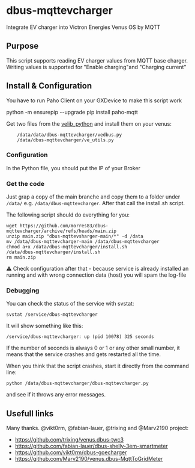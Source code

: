 # dbus-mqttevcharger
Integrate EV charger into Victron Energies Venus OS by MQTT

## Purpose
This script supports reading EV charger values from MQTT base charger. Writing values is supported for "Enable charging"and  "Charging current" 

## Install & Configuration
You have to run Paho Client on your GXDevice to make this script work

python -m ensurepip --upgrade
pip install paho-mqtt

Get two files from the [velib_python](https://github.com/victronenergy/velib_python) and install them on your venus:

        /data/data/dbus-mqttevcharger/vedbus.py
        /data/dbus-mqttevcharger/ve_utils.py


### Configuration

In the Python file, you should put the IP of your Broker

### Get the code
Just grap a copy of the main branche and copy them to a folder under `/data/` e.g. `/data/dbus-mqttevcharger`.
After that call the install.sh script.

The following script should do everything for you:
```
wget https://github.com/morres83/dbus-mqttevcharger/archive/refs/heads/main.zip
unzip main.zip "dbus-mqttevsharger-main/*" -d /data
mv /data/dbus-mqttevcharger-main /data/dbus-mqttevcharger
chmod a+x /data/dbus-mqttevcharger/install.sh
/data/dbus-mqttevcharger/install.sh
rm main.zip
```
⚠️ Check configuration after that - because service is already installed an running and with wrong connection data (host) you will spam the log-file

### Debugging

You can check the status of the service with svstat:

`svstat /service/dbus-mqttevcharger`

It will show something like this:

`/service/dbus-mqttevcharger: up (pid 10078) 325 seconds`

If the number of seconds is always 0 or 1 or any other small number, it means that the service crashes and gets restarted all the time.

When you think that the script crashes, start it directly from the command line:

`python /data/dbus-mqttevcharger/dbus-mqttevcharger.py`

and see if it throws any error messages.


## Usefull links
Many thanks. @vikt0rm, @fabian-lauer, @trixing and @Marv2190 project:
- https://github.com/trixing/venus.dbus-twc3
- https://github.com/fabian-lauer/dbus-shelly-3em-smartmeter
- https://github.com/vikt0rm/dbus-goecharger
- https://github.com/Marv2190/venus.dbus-MqttToGridMeter

